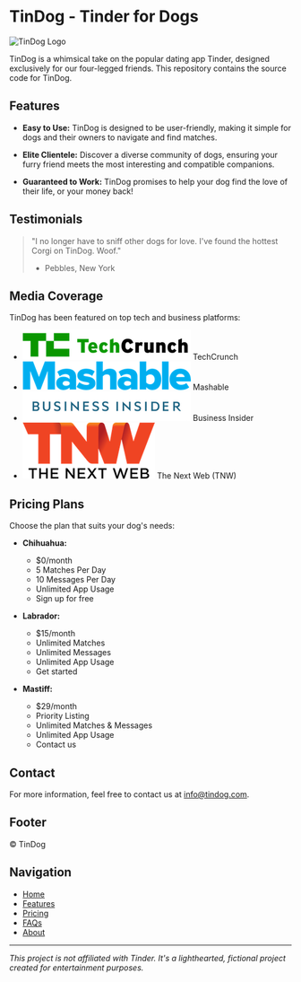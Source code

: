 # TinDog - Tinder for Dogs

![TinDog Logo](./images/logo.png)

TinDog is a whimsical take on the popular dating app Tinder, designed exclusively for our four-legged friends. This repository contains the source code for TinDog.

## Features

- **Easy to Use:** TinDog is designed to be user-friendly, making it simple for dogs and their owners to navigate and find matches.

- **Elite Clientele:** Discover a diverse community of dogs, ensuring your furry friend meets the most interesting and compatible companions.

- **Guaranteed to Work:** TinDog promises to help your dog find the love of their life, or your money back!

## Testimonials

> "I no longer have to sniff other dogs for love. I've found the hottest Corgi on TinDog. Woof."
>
> - Pebbles, New York

## Media Coverage

TinDog has been featured on top tech and business platforms:

- ![TechCrunch](./images/techcrunch.png) TechCrunch
- ![Mashable](./images/mashable.png) Mashable
- ![Business Insider](./images/bizinsider.png) Business Insider
- ![The Next Web (TNW)](./images/tnw.png) The Next Web (TNW)

## Pricing Plans

Choose the plan that suits your dog's needs:

- **Chihuahua:**
  - $0/month
  - 5 Matches Per Day
  - 10 Messages Per Day
  - Unlimited App Usage
  - Sign up for free

- **Labrador:**
  - $15/month
  - Unlimited Matches
  - Unlimited Messages
  - Unlimited App Usage
  - Get started

- **Mastiff:**
  - $29/month
  - Priority Listing
  - Unlimited Matches & Messages
  - Unlimited App Usage
  - Contact us

## Contact

For more information, feel free to contact us at [info@tindog.com](mailto:info@tindog.com).

## Footer

© TinDog

## Navigation

- [Home](#)
- [Features](#features)
- [Pricing](#pricing)
- [FAQs](#)
- [About](#)

---

*This project is not affiliated with Tinder. It's a lighthearted, fictional project created for entertainment purposes.*
